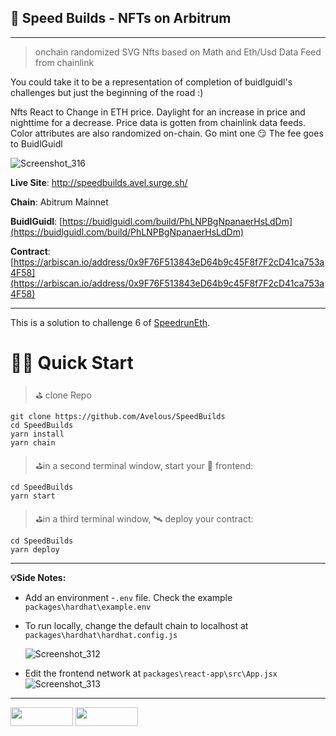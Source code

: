 ## 🕍 Speed Builds - NFTs on Arbitrum
---
> onchain randomized SVG Nfts based on Math and Eth/Usd Data Feed from chainlink



You could take it to be a representation of completion of buidlguidl's challenges but just the beginning of the road :)

Nfts React to Change in ETH price. Daylight for an increase in price and nighttime for a decrease. Price data is gotten from chainlink data feeds. Color attributes are also randomized on-chain. Go mint one 😏 The fee goes to BuidlGuidl 

![Screenshot_316](https://user-images.githubusercontent.com/86206128/188285194-8a8ed507-7011-4819-a03a-bc6cca9d1435.png)

**Live Site**: http://speedbuilds.avel.surge.sh/

**Chain**: Abitrum Mainnet

**BuidlGuidl**: [https://buidlguidl.com/build/PhLNPBgNpanaerHsLdDm](https://buidlguidl.com/build/PhLNPBgNpanaerHsLdDm)

**Contract**: [https://arbiscan.io/address/0x9F76F513843eD64b9c45F8f7F2cD41ca753a4F58](https://arbiscan.io/address/0x9F76F513843eD64b9c45F8f7F2cD41ca753a4F58)

---


This is a solution to challenge 6 of [SpeedrunEth](https://speedrunethereum.com/). 

# 🏃‍♀️ Quick Start

> ⛳️ clone Repo

    git clone https://github.com/Avelous/SpeedBuilds
    cd SpeedBuilds
    yarn install
    yarn chain

> ⛳️in a second terminal window, start your 📱 frontend:

    cd SpeedBuilds
    yarn start

> ⛳️in a third terminal window, 🛰 deploy your contract:

    cd SpeedBuilds
    yarn deploy

---

**💡Side Notes:**

- Add an environment -`.env` file. Check the example `packages\hardhat\example.env`
- To run locally, change the default chain to localhost at `packages\hardhat\hardhat.config.js`
 
  ![Screenshot_312](https://user-images.githubusercontent.com/86206128/188268401-a22f62be-ab54-47ef-b4b7-a810c1105d49.png)

- Edit the frontend network at `packages\react-app\src\App.jsx`
![Screenshot_313](https://user-images.githubusercontent.com/86206128/188268410-91b8b035-614c-4ee4-b40e-c93e0bc2bb6f.png)


---

<a href="https://twitter.com/Av3lous"><img src="https://user-images.githubusercontent.com/86206128/182034124-9de8fc5b-0f4a-48b6-9a37-c2e2a0c9f8e8.svg" width="100" height="30"></a> <a href="https://www.linkedin.com/in/avelous"><img src="https://user-images.githubusercontent.com/86206128/182034127-826b3d79-4904-41e0-8897-e418973be00c.svg" width="100" height="30"></a>
